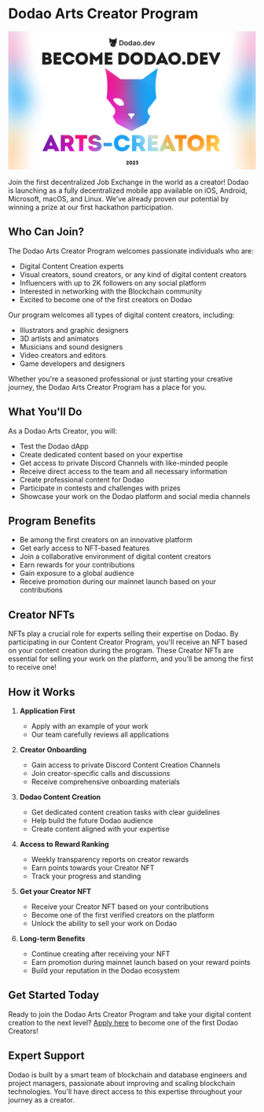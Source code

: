 # Dodao Arts Creator Program

![Try as Arts Creator](../../img/become-arts-creator.png)

Join the first decentralized Job Exchange in the world as a creator! Dodao is launching as a fully decentralized mobile app available on iOS, Android, Microsoft, macOS, and Linux. We've already proven our potential by winning a prize at our first hackathon participation.

## Who Can Join?

The Dodao Arts Creator Program welcomes passionate individuals who are:
- Digital Content Creation experts
- Visual creators, sound creators, or any kind of digital content creators
- Influencers with up to 2K followers on any social platform
- Interested in networking with the Blockchain community
- Excited to become one of the first creators on Dodao

Our program welcomes all types of digital content creators, including:
- Illustrators and graphic designers
- 3D artists and animators
- Musicians and sound designers
- Video creators and editors
- Game developers and designers

Whether you're a seasoned professional or just starting your creative journey, the Dodao Arts Creator Program has a place for you.

## What You'll Do

As a Dodao Arts Creator, you will:
- Test the Dodao dApp
- Create dedicated content based on your expertise
- Get access to private Discord Channels with like-minded people
- Receive direct access to the team and all necessary information
- Create professional content for Dodao
- Participate in contests and challenges with prizes
- Showcase your work on the Dodao platform and social media channels

## Program Benefits

- Be among the first creators on an innovative platform
- Get early access to NFT-based features
- Join a collaborative environment of digital content creators
- Earn rewards for your contributions
- Gain exposure to a global audience
- Receive promotion during our mainnet launch based on your contributions

## Creator NFTs

NFTs play a crucial role for experts selling their expertise on Dodao. By participating in our Content Creator Program, you'll receive an NFT based on your content creation during the program. These Creator NFTs are essential for selling your work on the platform, and you'll be among the first to receive one!

## How it Works

1. **Application First**
   - Apply with an example of your work
   - Our team carefully reviews all applications

2. **Creator Onboarding**
   - Gain access to private Discord Content Creation Channels
   - Join creator-specific calls and discussions
   - Receive comprehensive onboarding materials

3. **Dodao Content Creation**
   - Get dedicated content creation tasks with clear guidelines
   - Help build the future Dodao audience
   - Create content aligned with your expertise

4. **Access to Reward Ranking**
   - Weekly transparency reports on creator rewards
   - Earn points towards your Creator NFT
   - Track your progress and standing

5. **Get your Creator NFT**
   - Receive your Creator NFT based on your contributions
   - Become one of the first verified creators on the platform
   - Unlock the ability to sell your work on Dodao

6. **Long-term Benefits**
   - Continue creating after receiving your NFT
   - Earn promotion during mainnet launch based on your reward points
   - Build your reputation in the Dodao ecosystem

## Get Started Today

Ready to join the Dodao Arts Creator Program and take your digital content creation to the next level? [Apply here](https://forms.gle/X1BoC8rVJaDinncQ6) to become one of the first Dodao Creators!

## Expert Support

Dodao is built by a smart team of blockchain and database engineers and project managers, passionate about improving and scaling blockchain technologies. You'll have direct access to this expertise throughout your journey as a creator.
